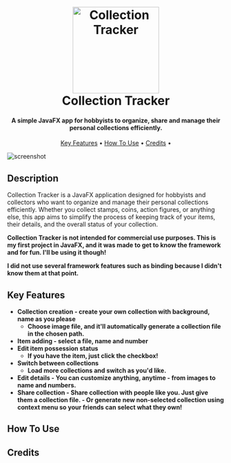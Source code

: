 

<h1 align="center">
  <br>
 <img src="" alt="Collection Tracker" width="200">
  <br>
  Collection Tracker
  <br>
</h1>

<h4 align="center">A simple JavaFX app for hobbyists to organize, share and manage their personal collections efficiently.</h4>
<p align="center">
  <a href="#key-features">Key Features</a> •
  <a href="#how-to-use">How To Use</a> •
  <a href="#credits">Credits</a> •
</p>

![screenshot]()
## Description
Collection Tracker is a JavaFX application designed for hobbyists and collectors who want to organize and manage their personal collections efficiently. Whether you collect stamps, coins, action figures, or anything else, this app aims to simplify the process of keeping track of your items, their details, and the overall status of your collection.

<strong> Collection Tracker is not intended for commercial use purposes. This is my first project in JavaFX, and it was made to get to know the framework and for fun.
 I'll be using it though!
 
I did not use several framework features such as binding because I didn't know them at that point.

## Key Features

* Collection creation - create your own collection with background, name as you please
  - Choose image file, and it'll automatically generate a collection file in the chosen path.
 * Item adding - select a file, name and number
* Edit item possession status
  - If you have the item, just click the checkbox!
*  Switch between collections
	  - Load more collections and switch as you'd like.
* Edit details
	  - You can customize anything, anytime -  from images to name and numbers.
* Share collection
	  - Share collection with people like you. Just give them a collection file.
	  - Or generate new non-selected collection using context menu so your friends can select what they own!

## How To Use


## Credits
